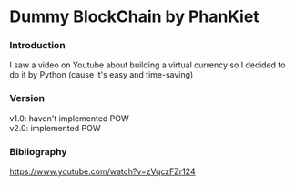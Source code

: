 # Dummy BlockChain by PhanKiet
### Introduction
I saw a video on Youtube about building a virtual currency so I decided to do it by Python (cause it's easy and time-saving)

### Version
v1.0: haven't implemented POW<br>
v2.0: implemented POW<br>

### Bibliography
https://www.youtube.com/watch?v=zVqczFZr124